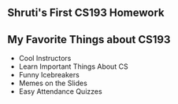 ## Shruti's First CS193 Homework

## My Favorite Things about CS193

- Cool Instructors
- Learn Important Things About CS
- Funny Icebreakers
- Memes on the Slides
- Easy Attendance Quizzes


